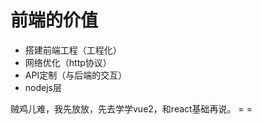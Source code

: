 # 前端的价值

- 搭建前端工程（工程化）
- 网络优化（http协议）
- API定制（与后端的交互）
- nodejs层

贼鸡儿难，我先放放，先去学学vue2，和react基础再说。 = =
